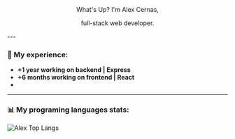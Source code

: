 <div align="center">
  What's Up? I'm Alex Cernas,
  <p>full-stack web developer.</p>
</div>
---

### 📄 My experience:

- **+1 year working on backend | Express**
- **+6 months working on frontend | React**
- 
---
### 📊 My programing languages stats:

![Alex Top Langs](https://github-readme-stats.vercel.app/api/top-langs/?username=AlexCernas2901&layout=compact)
